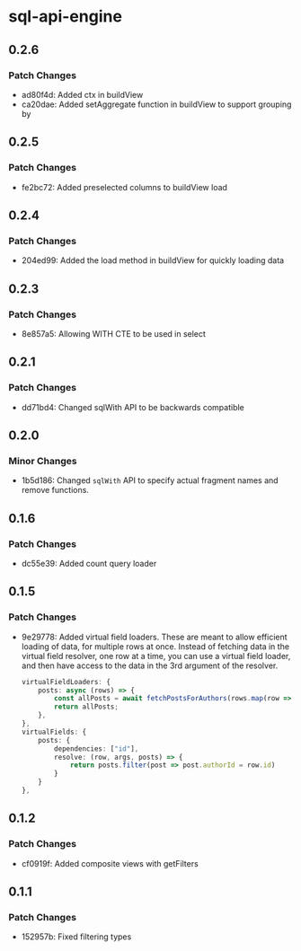 # sql-api-engine

## 0.2.6

### Patch Changes

- ad80f4d: Added ctx in buildView
- ca20dae: Added setAggregate function in buildView to support grouping by

## 0.2.5

### Patch Changes

- fe2bc72: Added preselected columns to buildView load

## 0.2.4

### Patch Changes

- 204ed99: Added the load method in buildView for quickly loading data

## 0.2.3

### Patch Changes

- 8e857a5: Allowing WITH CTE to be used in select

## 0.2.1

### Patch Changes

- dd71bd4: Changed sqlWith API to be backwards compatible

## 0.2.0

### Minor Changes

- 1b5d186: Changed `sqlWith` API to specify actual fragment names and remove functions.

## 0.1.6

### Patch Changes

- dc55e39: Added count query loader

## 0.1.5

### Patch Changes

- 9e29778: Added virtual field loaders. These are meant to allow efficient loading of data, for multiple rows at once.
  Instead of fetching data in the virtual field resolver, one row at a time, you can use a virtual field loader, and then have access to the data in the 3rd argument of the resolver.

  ```ts
  virtualFieldLoaders: {
      posts: async (rows) => {
          const allPosts = await fetchPostsForAuthors(rows.map(row => row.id));
          return allPosts;
      },
  },
  virtualFields: {
      posts: {
          dependencies: ["id"],
          resolve: (row, args, posts) => {
              return posts.filter(post => post.authorId = row.id)
          }
      }
  },
  ```

## 0.1.2

### Patch Changes

- cf0919f: Added composite views with getFilters

## 0.1.1

### Patch Changes

- 152957b: Fixed filtering types
